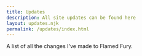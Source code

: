 ```yaml
---
title: Updates
description: All site updates can be found here
layout: updates.njk
permalink: /updates/index.html
---
```


A list of all the changes I've made to Flamed Fury.